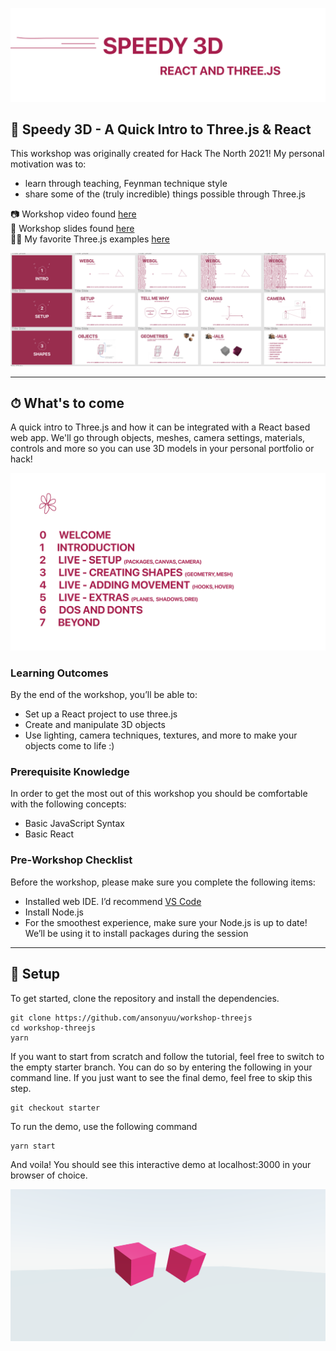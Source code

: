 ![Workshop Banner](https://github.com/ansonyuu/workshop-threejs/blob/main/images/banner.png)

## 🚄 Speedy 3D - A Quick Intro to Three.js & React

This workshop was originally created for Hack The North 2021! My personal motivation was to:

- learn through teaching, Feynman technique style
- share some of the (truly incredible) things possible through Three.js

📷 Workshop video found [here](https://www.youtube.com/watch?v=hgWxXJW3o6U)  
📠 Workshop slides found [here](https://www.figma.com/proto/pfudySoxh20diiG6sdAVFr/Three.js?node-id=12%3A28&scaling=scale-down&page-id=0%3A1&starting-point-node-id=12%3A28&show-proto-sidebar=1)  
👯‍♀️ My favorite Three.js examples [here](https://www.notion.so/ansonyu/703227ca60b64ff9bf1c7915d2f3cdad)

![Workshop Slides](https://github.com/ansonyuu/workshop-threejs/blob/main/images/slides.png)

---

## ⏱ What's to come

A quick intro to Three.js and how it can be integrated with a React based web app. We'll go through objects, meshes, camera settings, materials, controls and more so you can use 3D models in your personal portfolio or hack!

![Workshop Table of Contents](https://github.com/ansonyuu/workshop-threejs/blob/main/images/table.png)

### Learning Outcomes

By the end of the workshop, you’ll be able to:

- Set up a React project to use three.js
- Create and manipulate 3D objects
- Use lighting, camera techniques, textures, and more to make your objects come to life :)

### Prerequisite Knowledge

In order to get the most out of this workshop you should be comfortable with the following concepts:

- Basic JavaScript Syntax
- Basic React

### Pre-Workshop Checklist

Before the workshop, please make sure you complete the following items:

- Installed web IDE. I’d recommend [VS Code](https://code.visualstudio.com/)
- Install Node.js
- For the smoothest experience, make sure your Node.js is up to date! We’ll be using it to install packages during the session

---

## 🥳 Setup

To get started, clone the repository and install the dependencies.

```
git clone https://github.com/ansonyuu/workshop-threejs
cd workshop-threejs
yarn
```

If you want to start from scratch and follow the tutorial, feel free to switch to the empty starter branch. You can do so by entering the following in your command line. If you just want to see the final demo, feel free to skip this step.

```
git checkout starter
```

To run the demo, use the following command

```
yarn start
```

And voila! You should see this interactive demo at localhost:3000 in your browser of choice.

![Workshop Demo](https://github.com/ansonyuu/workshop-threejs/blob/main/images/demo.png)
